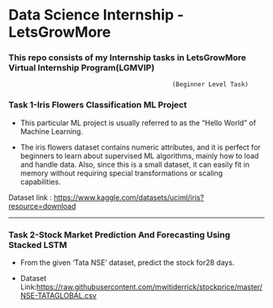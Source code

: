 # Data Science Internship -LetsGrowMore
### This repo consists of my Internship tasks in LetsGrowMore Virtual Internship Program(LGMVIP)


 
 
                                                 (Beginner Level Task)
                                                 
                                                 
                                                 
                                         
### Task 1-Iris Flowers Classification ML Project     


   - This particular ML project is usually referred to as the “Hello World” of Machine Learning. 

   - The iris flowers dataset contains numeric attributes, and it is perfect for beginners to learn about supervised ML algorithms, mainly how to load and handle data. Also, since this is a small dataset, it can easily fit in memory without requiring special transformations or scaling capabilities.

 Dataset link : https://www.kaggle.com/datasets/uciml/iris?resource=download
 
 <hr/>
 
 ### Task 2-Stock Market Prediction And Forecasting Using Stacked LSTM
 
   - From the given ‘Tata NSE’ dataset, predict the stock for28 days.


   - Dataset Link:https://raw.githubusercontent.com/mwitiderrick/stockprice/master/NSE-TATAGLOBAL.csv
